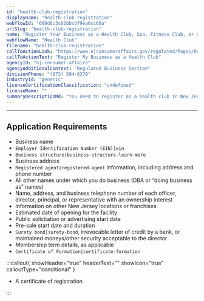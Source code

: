 ```yaml
---
id: "health-club-registration"
displayname: "health-club-registration"
webflowId: "660d6c3c02bbcb79ea0cc60a"
urlSlug: "health-club-registration"
name: "Register Your Business as a Health Club, Spa, Fitness Club, or Gym"
webflowName: "Health Club"
filename: "health-club-registration"
callToActionLink: "https://www.njconsumeraffairs.gov/regulated/Pages/Regulated-Business-Online-Registration.aspx"
callToActionText: "Register My Business as a Health Club"
agencyId: "nj-consumer-affairs"
agencyAdditionalContext: "Regulated Business Section"
divisionPhone: "(973) 504-6370"
industryId: "generic"
licenseCertificationClassification: "undefined"
licenseName: ""
summaryDescriptionMd: "You need to register as a health club in New Jersey if you have a health spa, fitness club, or gym."
---
```


---

## Application Requirements

- Business name
- `Employer Identification Number (EIN)|ein`
- `Business structure|business-structure-learn-more`
- Business address
- `Registered agent|registered-agent` information, including address and phone number
- All other names under which you do business (DBA or “doing business as” names)
- Name, address, and business telephone number of each officer, director, principal, or representative with an ownership interest
- Information on other New Jersey locations or franchises
- Estimated date of opening for the facility
- Public solicitation or advertising start date
- Pre-sale start date and duration
- `Surety bond|surety-bond`, irrevocable letter of credit by a bank, or maintained moneys/other security acceptable to the director
- Membership term details, as applicable
- `Certificate of Formation|certificate-formation`

:::callout{ showHeader="true" headerText="" showIcon="true" calloutType="conditional" }

- A certificate of registration

:::
